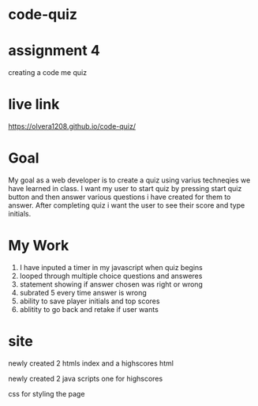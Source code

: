 # code-quiz 

# assignment 4
creating a code me quiz

# live link
https://olvera1208.github.io/code-quiz/

# Goal
My goal as a web developer is to create a quiz using varius techneqies we have learned in class.
I want my user to start quiz by pressing start quiz button and then answer various questions i have created for them to answer.
After completing quiz i want the user to see their score and type initials.

# My Work

1. I have inputed a timer in my javascript when quiz begins
2. looped through multiple choice questions and answeres
3. statement showing if answer chosen was right or wrong
4. subrated 5 every time answer is wrong
5. ability to save player initials and top scores
6. ablitity to go back and retake if user wants

# site 
newly created 2 htmls index and a highscores html

newly created 2 java scripts one for highscores 

css for styling the page 
